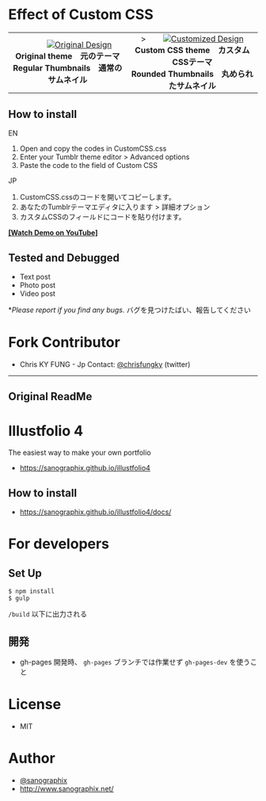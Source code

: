 # Effect of Custom CSS
<table style="width:100%">
    <tr>
        <td align="center">
            <a href='http://101img8.info/img-58ce4cba06f51.html'><img src='http://101img8.info/thumb/58ce4cba06f51.png' alt='Original Design'></a><br><b>Original theme　元のテーマ<br>Regular Thumbnails　通常のサムネイル</b>
        </td>
        <td align="center">>
        <a href='http://101img8.info/img-58ce4c052c087.html'><img src='http://101img8.info/thumb/58ce4c052c087.png' alt='Customized Design'></a><br><b>Custom CSS theme　カスタムCSSテーマ<br>Rounded Thumbnails　丸められたサムネイル</b>
        </td>
    <tr>
</table>

## How to install
EN
1. Open and copy the codes in CustomCSS.css
2. Enter your Tumblr theme editor > Advanced options
3. Paste the code to the field of Custom CSS

JP
1. CustomCSS.cssのコードを開いてコピーします。
2. あなたのTumblrテーマエディタに入ります > 詳細オプション
3. カスタムCSSのフィールドにコードを貼り付けます。

**[[Watch Demo on YouTube]](https://www.youtube.com/embed/X32ctxHbN5E)**

## Tested and Debugged
- Text post
- Photo post
- Video post

\**Please report if you find any bugs.* バグを見つけたばい、報告してください

# Fork Contributor
- Chris KY FUNG - Jp Contact: [@chrisfungky](https://twitter.com/chrisfungky) (twitter)

---
Original ReadMe
---

# Illustfolio 4

The easiest way to make your own portfolio

- <https://sanographix.github.io/illustfolio4>

## How to install

- <https://sanographix.github.io/illustfolio4/docs/>

# For developers

## Set Up

    $ npm install
    $ gulp

`/build` 以下に出力される

## 開発

- gh-pages 開発時、 `gh-pages` ブランチでは作業せず `gh-pages-dev` を使うこと

# License

- MIT

# Author

- [@sanographix](https://twitter.com/sanographix)
- <http://www.sanographix.net/>

